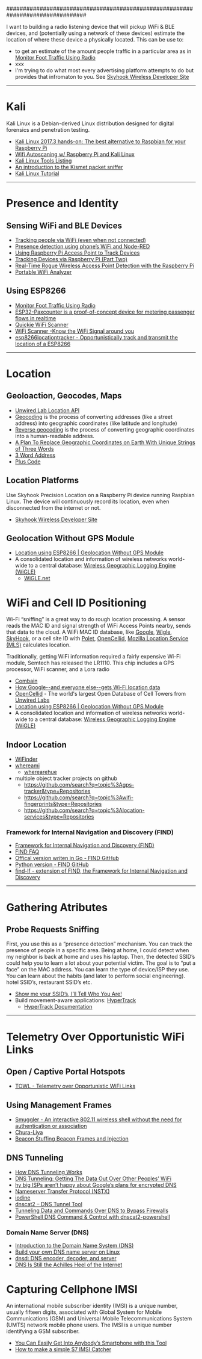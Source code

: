 
################################################################################

I want to building a radio listening device that will pickup WiFi & BLE devices,
and (potentially using a network of these devices)
estimate the location of where these device a physically located.
This can be use to:

* to get an estimate of the amount people traffic in a particular area as in
[Monitor Foot Traffic Using Radio](https://hackaday.com/2018/04/06/monitor-foot-traffic-using-radio/)
* xxx
* I'm trying to do what most every advertising platform attempts to do but provides that infromaton to you.
See [Skyhook Wireless Developer Site](http://www.skyhookwireless.com/developers)

----

# Kali
Kali Linux is a Debian-derived Linux distribution designed for digital forensics and penetration testing.

* [Kali Linux 2017.3 hands-on: The best alternative to Raspbian for your Raspberry Pi](https://www.zdnet.com/article/kali-linux-2017-3-hands-on-the-best-alternative-to-raspbian-for-raspberry-pi/)
* [Wifi Autoscaning w/ Raspberry Pi and Kali Linux](http://cdf123x.blogspot.com/2013/04/wifi-autoscaning-w-raspberry-pi-and.html)
* [Kali Linux Tools Listing](https://tools.kali.org/tools-listing)
* [An introduction to the Kismet packet sniffer](https://www.linux.com/news/introduction-kismet-packet-sniffer)
* [Kali Linux Tutorial](https://www.tutorialspoint.com/kali_linux/index.htm)

----

# Presence and Identity

## Sensing WiFi and BLE Devices
* [Tracking people via WiFi (even when not connected)](https://www.crc.id.au/tracking-people-via-wifi-even-when-not-connected/)
* [Presence detection using phone’s WiFi and Node-RED](https://harizanov.com/2014/03/presence-detection-using-phones-wifi-and-node-red/)
* [Using Raspberry Pi Access Point to Track Devices](https://www.yetanotherblog.com/2014/03/25/using-raspberry-pi-access-point-to-track-devices/)
* [Tracking Devices via Raspberry Pi (Part Two)](https://www.yetanotherblog.com/2014/03/25/tracking-devices-via-raspberry-pi-part-two/)
* [Real-Time Rogue Wireless Access Point Detection with the Raspberry Pi](http://www.linuxjournal.com/content/real-time-rogue-wireless-access-point-detection-raspberry-pi?page=0,0)
* [Portable WiFi Analyzer](https://www.instructables.com/id/Portable-WiFi-Analyzer/)

## Using ESP8266
* [Monitor Foot Traffic Using Radio](https://hackaday.com/2018/04/06/monitor-foot-traffic-using-radio/)
* [ESP32-Paxcounter is a proof-of-concept device for metering passenger flows in realtime](https://hackaday.com/2018/04/06/monitor-foot-traffic-using-radio/)
* [Quickie WiFi Scanner](http://hackaday.com/2016/02/24/quickie-wifi-scanner/)
* [WiFi Scanner -Know the WiFi Signal around you](https://community.seeedstudio.com/WiFi-Scanner--Know-the-WiFi-Signal-around-you--p-220.html)
* [esp8266locationtracker - Opportunistically track and transmit the location of a ESP8266](https://github.com/dancudds/esp8266locationtracker)

----

# Location

## Geoloaction, Geocodes, Maps
* [Unwired Lab Location API](https://unwiredlabs.com/)
* [Geocoding](https://unwiredlabs.com/docs/#geocoding) is the process of converting addresses (like a street address) into geographic coordinates (like latitude and longitude)
* [Reverse geocoding](https://unwiredlabs.com/docs/#reverse-geocoding) is the process of converting geographic coordinates into a human-readable address.
* [A Plan To Replace Geographic Coordinates on Earth With Unique Strings of Three Words](https://www.smithsonianmag.com/science-nature/plan-replace-geographic-coordinates-earth-unique-strings-three-words-180949946/)
* [3 Word Address](http://what3words.com/)
* [Plus Code](https://plus.codes/)

## Location Platforms
Use Skyhook Precision Location on a Raspberry Pi device running Raspbian Linux.
The device will continuously record its location, even when disconnected from the internet or not.

* [Skyhook Wireless Developer Site](http://www.skyhookwireless.com/developers)

## Geolocation Without GPS Module
* [Location using ESP8266 | Geolocation Without GPS Module](https://electronicsforu.com/electronics-projects/gps-geolocation-using-esp8266-projects)
* A consolidated location and information of wireless networks world-wide to a central database: [Wireless Geographic Logging Engine (WiGLE)](https://en.wikipedia.org/wiki/WiGLE)
    * [WiGLE.net](https://wigle.net/)

# WiFi and Cell ID Positioning
Wi-Fi “sniffing” is a great way to do rough location processing.
A sensor reads the MAC ID and signal strength of WiFi Access Points nearby,
sends that data to the cloud.
A WiFi MAC ID database,
like [Google](https://developers.google.com/maps/documentation/geolocation/intro#wifi_access_point_object),
[Wigle](https://wigle.net/),
[SkyHook](http://www.skyhookwireless.com/submit-access-point),
or a cell site ID with [Polet](https://www.polte.com/),
[OpenCellid](https://opencellid.org/),
[Mozilla Location Service (MLS)](https://location.services.mozilla.com/)
calculates location.

Traditionally, getting WiFi information required a fairly expensive Wi-Fi module,
Semtech has released the LR1110.
This chip includes a GPS processor, WiFi scanner, and a Lora radio

* [Combain](https://combain.com/)
* [How Google--and everyone else--gets Wi-Fi location data](http://www.zdnet.com/article/how-google-and-everyone-else-gets-wi-fi-location-data/)
* [OpenCellid](https://opencellid.org/) - The world's largest Open Database of Cell Towers from [Unwired Labs](http://unwiredlabs.com/)
* [Location using ESP8266 | Geolocation Without GPS Module](https://electronicsforu.com/electronics-projects/gps-geolocation-using-esp8266-projects)
* A consolidated location and information of wireless networks world-wide to a central database: [Wireless Geographic Logging Engine (WiGLE)](https://en.wikipedia.org/wiki/WiGLE)

## Indoor Location
* [WiFinder](https://github.com/mpescimoro/wi-finder)
* [whereami](https://github.com/kootenpv/whereami)
    * [wherearehue](https://github.com/DeastinY/wherearehue)
* multiple object tracker projects on github
    * https://github.com/search?q=topic%3Agps-tracker&type=Repositories
    * https://github.com/search?q=topic%3Awifi-fingerprints&type=Repositories
    * https://github.com/search?q=topic%3Alocation-services&type=Repositories

### Framework for Internal Navigation and Discovery (FIND)
* [Framework for Internal Navigation and Discovery (FIND)](https://www.internalpositioning.com/)
* [FIND FAQ](https://www.internalpositioning.com/faq/)
* [Offical version writen in Go - FIND GitHub](https://github.com/schollz/find3)
* [Python version - FIND GitHub](https://github.com/kootenpv/find)
* [find-lf - extension of FIND, the Framework for Internal Navigation and Discovery](https://github.com/schollz/find-lf)

----

# Gathering Atributes

## Probe Requests Sniffing
First, you use this as a “presence detection” mechanism.
You can track the presence of people in a specific area.
Being at home, I could detect when my neighbor is back at home and uses his laptop.
Then, the detected SSID’s could help you to learn a lot about your potential victim.
The goal is to “put a face” on the MAC address. You can learn the type of device/ISP they use.
You can learn about the habits (and later to perform social engineering). hotel SSID’s, restaurant SSID’s etc.

* [Show me your SSID’s, I’ll Tell Who You Are!](https://blog.rootshell.be/2012/01/12/show-me-your-ssids-ill-tell-who-you-are/)
* Build movement-aware applications: [HyperTrack](https://www.hypertrack.com/)
    * [HyperTrack Documentation](https://docs.hypertrack.com/)

----

# Telemetry Over Opportunistic WiFi Links

## Open / Captive Portal Hotspots
* [TOWL - Telemetry over Opportunistic WiFi Links](http://www.phreakmonkey.com/2016/08/towl-telemetry-over-opportunistic-wifi.html)

## Using Management Frames
* [Smuggler - An interactive 802.11 wireless shell without the need for authentication or association](https://www.trustwave.com/Resources/SpiderLabs-Blog/Smuggler---An-interactive-802-11-wireless-shell-without-the-need-for-authentication-or-association/)
* [Chura-Liya](https://github.com/interference-security/Chura-Liya)
* [Beacon Stuffing Beacon Frames and Injection](https://www.youtube.com/watch?v=SPY3W_Kmq8U)

## DNS Tunneling
* [How DNS Tunneling Works](http://inside-out.xyz/technology/how-dns-tunneling-works.html)
* [DNS Tunneling: Getting The Data Out Over Other Peoples’ WiFi](http://hackaday.com/2016/08/07/getting-the-data-out-over-other-peoples-wifi/)
* [hy big ISPs aren’t happy about Google’s plans for encrypted DNS](https://arstechnica.com/tech-policy/2019/09/isps-worry-a-new-chrome-feature-will-stop-them-from-spying-on-you/)
* [Nameserver Transfer Protocol (NSTX)](http://thomer.com/howtos/nstx.html)
* [iodine](http://code.kryo.se/iodine/)
* [dnscat2 – DNS Tunnel Tool](http://www.darknet.org.uk/2016/01/dnscat2-dns-tunnel-tool/)
* [Tunneling Data and Commands Over DNS to Bypass Firewalls](https://zeltser.com/c2-dns-tunneling/)
* [PowerShell DNS Command & Control with dnscat2-powershell](http://www.blackhillsinfosec.com/?p=5578)

### Domain Name Server (DNS)
* [Introduction to the Domain Name System (DNS)](https://opensource.com/article/17/4/introduction-domain-name-system-dns)
* [Build your own DNS name server on Linux](https://opensource.com/article/17/4/build-your-own-name-server)
* [dnsd: DNS encoder, decoder, and server](https://github.com/ansuz/modern-dnsd)
* [DNS Is Still the Achilles Heel of the Internet](https://www.darkreading.com/partner-perspectives/f5/dns-is-still-the-achilles-heel-of-the-internet/a/d-id/1329019?elq_mid=78743&elq_cid=23179140&_mc=NL_NWC_EDT_NWC_converations_20170606&cid=NL_NWC_EDT_NWC_converations_20170606&elqTrackId=3d7fdc6841d24f4199ac352d2062abca&elq=25cb098a61134c4e8b49e622076230d1&elqaid=78743&elqat=1&elqCampaignId=26848)

# Capturing Cellphone IMSI
An international mobile subscriber identity (IMSI) is a unique number, usually fifteen digits, associated with Global System for Mobile Communications (GSM) and Universal Mobile Telecommunications System (UMTS) network mobile phone users. The IMSI is a unique number identifying a GSM subscriber.

* [You Can Easily Get Into Anybody’s Smartphone with this Tool](https://www.techtimes.com/articles/246754/20200103/you-can-easily-get-into-anybody-s-smartphone-with-this-tool.htm)
* [How to make a simple $7 IMSI Catcher](https://www.youtube.com/watch?v=UjwgNd_as30)

